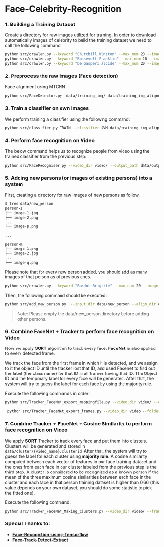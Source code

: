 Face-Celebrity-Recognition
==========================

### 1. Building a Training Dataset
Create a directory for raw images utilized for training. In order to download automatically images of celebrity to build the training dataset we need to call the following command:
```sh
python src/crawler.py --keyword "Churchill Winston" --max_num 20 --image_dir data/training_img/ChurchillWinston
python src/crawler.py --keyword "Roosevelt Franklin" --max_num 20 --image_dir data/training_img/RooseveltFranklin
python src/crawler.py --keyword "De Gasperi Alcide" --max_num 20 --image_dir data/training_img/DeGasperiAlcide
```
### 2. Preprocess the raw images (Face detection)
Face alignment using MTCNN
```sh
python src/FaceDetector.py  data/training_img/ data/training_img_aligned --image_size 182 --margin 44
```
### 3. Train a classifier on own images
We perform training a classifier using the following command:
```sh
python src/classifier.py TRAIN --classifier SVM data/training_img_aligned model/20180402-114759.pb classifier/classifier.pkl --batch_size 200
```
### 4. Perform face recognition on Video
The below command helps us to recognize people from video using the trained classifier from the previous step:
```sh
python src/FaceRecogniser.py --video_dir video/ --output_path data/output.txt --model_path model/20180402-114759.pb --classifer_path classifier/classifier.pkl --video_speedup 1 --folder_containing_frame data/output
```
### 5. Adding new persons (or images of existing persons) into a system
First, creating a directory for raw images of new persons as follow. 
```sh
$ tree data/new_person
person-1
├── image-1.jpg
├── image-2.png
...
└── image-p.png

...

person-m
├── image-1.png
├── image-2.jpg
...
└── image-q.png
```

Please note that for every new person added, you should add as many images of that person as of previous ones.

```sh
python src/crawler.py --keyword "Bardot Brigitte" --max_num 20 --image_dir data/new_person/BardotBrigitte
```

Then, the following command should be executed:
```sh
python src/add_new_person.py  --input_dir data/new_person --align_dir data/new_person_aligned/ --model_path model/20180402-114759.pb --classifier SVM classifier/classifier_2.pkl
```
> Note: Please empty the data/new_person directory before adding other persons.

### 6. Combine FaceNet + Tracker to perform face recognition on Video

Now we apply **SORT** algorithm to track every face.
**FaceNet** is also applied to every detected frame. 

We track the face from the first frame in which it is detected, and we assign to it the object ID until the tracker lost that ID, and used Facenet to find out the label (the class name) for that ID in all frames having that ID. The Object ID and the temporary label for every face will be generated. After that, the system will try to guess the label for each face by using the majority rule.


Execute the following commands in order:
```sh
python src/Tracker_FaceNet_export_mappingfile.py --video_dir video/ --output_path data/cluster/ --all_trackers_saved data/all_trackers_saved.txt --obid_mapping_classnames  data/obid_mapping_classnames.txt --classifer_path classifier/classifier.pkl --model_path model/20180402-114759.pb
```
```sh
 python src/Tracker_FaceNet_export_frames.py --video_dir video --folder_containing_frame data/output --obid_mapping_classnames_file data/obid_mapping_classnames.txt --output_path data/cluster --classifer_path classifier/classifier.pkl --model_path model/20180402-114759.pb --final_output_name_frame_bounding_box data/bounding.txt
```
### 7. Combine Tracker + FaceNet + Cosine Similarity to perform face recognition on Video
We apply **SORT** Tracker to track every face and put them into clusters. Clusters will be generated and stored in `data/cluster/{video_name}/clusterid`. After that, the system will try to guess the label for each cluster using **majority rule**. A cosine similarity computed between each vector of features in our face training dataset and the ones from each face in our cluster labeled from the previous step is the third step. A cluster is considered to be recognized as a known person if the mean of the three maximum cosine similarities between each face in the cluster and each face in that person training dataset is higher than 0.66 (this value depends on your own dataset, you should do some statistic to pick the fitted one).

Execute the following command:
```sh
python src/Tracker_FaceNet_Making_Clusters.py --video_dir video/ --frame_interval 1 --threshold 0.7 --output_path data/cluster/ --classifer_path classifier/classifier.pkl --model_path model/20180402-114759.pb --dominant_ratio 0.8 --merge_cluster 1
```
### Special Thanks to:
*  [**Face-Recognition-using-Tensorflow**](https://github.com/davidsandberg/facenet)
*  [**Face-Track-Detect-Extract**](https://github.com/Linzaer/Face-Track-Detect-Extract)
